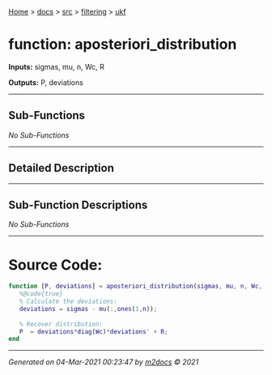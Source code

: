 [Home](../../../index.md) > [docs](../../../docs_index.md) > [src](../../src_index.md) > [filtering](../filtering_index.md) > [ukf](ukf_index.md)  


# function: aposteriori_distribution



**Inputs:** sigmas, mu, n, Wc, R

**Outputs:** P, deviations

 ***

## Sub-Functions

*No Sub-Functions*

 ***

## Detailed Description



 ***

## Sub-Function Descriptions

*No Sub-Functions*

 
 *** 

# Source Code:

 ```matlab 
 function [P, deviations] = aposteriori_distribution(sigmas, mu, n, Wc, R)
    %@code{true}
    % Calculate the deviations:
    deviations = sigmas - mu(:,ones(1,n));
    
    % Recover distribution:
    P  = deviations*diag(Wc)*deviations' + R; 
end 
``` 
 
***

*Generated on 04-Mar-2021 00:23:47 by [m2docs](https://github.com/crgnam-research/m2docs) © 2021*
